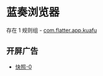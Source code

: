# 蓝奏浏览器

存在 1 规则组 - [com.flatter.app.kuafu](/src/apps/com.flatter.app.kuafu.ts)

## 开屏广告

- [快照-0](https://i.gkd.li/import/13470943)
